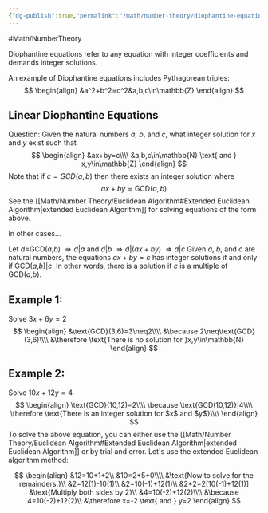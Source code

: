 ```yaml
---
{"dg-publish":true,"permalink":"/math/number-theory/diophantine-equations/"}
---
```



#Math/NumberTheory

Diophantine equations refer to any equation with integer coefficients and demands integer solutions.

An example of Diophantine equations includes Pythagorean triples: 
$$
\begin{align}
&a^2+b^2=c^2&a,b,c\in\mathbb{Z}
\end{align}
$$
## Linear Diophantine Equations

Question: Given the natural numbers $a$, $b$, and $c$, what integer solution for $x$ and $y$ exist such that 
$$
\begin{align}
&ax+by=c\\\\
&a,b,c\in\mathbb{N} \text{ and } x,y\in\mathbb{Z}
\end{align}
$$
Note that if $c=GCD(a,b)$ then there exists an integer solution where
$$
ax+by=\text{GCD}(a,b)
$$
See the [[Math/Number Theory/Euclidean Algorithm#Extended Euclidean Algorithm\|extended Euclidean Algorithm]] for solving equations of the form above.

In other cases...

Let $d=$GCD($a$,$b$)
$\Rightarrow d|a$ and $d|b$
$\Rightarrow d|(ax+by)$
$\Rightarrow d|c$
Given $a$, $b$, and $c$ are natural numbers, the equations $ax+by=c$ has integer solutions if and only if GCD($a$,$b$)|$c$. In other words, there is a solution if $c$ is a multiple of GCD($a$,$b$).

## Example 1:

Solve $3x+6y=2$
$$
\begin{align}
&\text{GCD}(3,6)=3\neq2\\\\
&\because 2\neq\text{GCD}(3,6)\\\\
&\therefore \text{There is no solution for }x,y\in\mathbb{N}
\end{align}
$$
## Example 2:

Solve $10x+12y=4$
$$
\begin{align}
\text{GCD}(10,12)=2\\\\
\because \text{GCD(10,12)}|4\\\\
\therefore \text{There is an integer solution for $x$ and $y$}\\\\
\end{align}
$$
To solve the above equation, you can either use the [[Math/Number Theory/Euclidean Algorithm#Extended Euclidean Algorithm\|extended Euclidean Algorithm]] or by trial and error. Let's use the extended Euclidean algorithm method:

$$
\begin{align}
&12=10*1+2\\
&10=2*5+0\\\\
&\text{Now to solve for the remainders.}\\
&2=12(1)-10(1)\\
&2=10(-1)+12(1)\\
&2*2=2[10(-1)+12(1)] &\text{Multiply both sides by 2}\\
&4=10(-2)+12(2)\\\\
&\because 4=10(-2)+12(2)\\
&\therefore x=-2 \text{ and } y=2
\end{align}
$$


